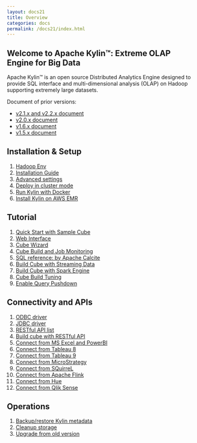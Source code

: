 ```yaml
---
layout: docs21
title: Overview
categories: docs
permalink: /docs21/index.html
---
```



Welcome to Apache Kylin™: Extreme OLAP Engine for Big Data
------------  

Apache Kylin™ is an open source Distributed Analytics Engine designed to provide SQL interface and multi-dimensional analysis (OLAP) on Hadoop supporting extremely large datasets.

Document of prior versions: 

* [v2.1.x and v2.2.x document](/docs21/)
* [v2.0.x document](/docs20/)
* [v1.6.x document](/docs16/)
* [v1.5.x document](/docs15/)


Installation & Setup
------------  
1. [Hadoop Env](install/hadoop_env.html)
2. [Installation Guide](install/index.html)
3. [Advanced settings](install/advance_settings.html)
4. [Deploy in cluster mode](install/kylin_cluster.html)
5. [Run Kylin with Docker](install/kylin_docker.html)
6. [Install Kylin on AWS EMR](install/kylin_aws_emr.html)



Tutorial
------------  
1. [Quick Start with Sample Cube](tutorial/kylin_sample.html)
2. [Web Interface](tutorial/web.html)
3. [Cube Wizard](tutorial/create_cube.html)
4. [Cube Build and Job Monitoring](tutorial/cube_build_job.html)
5. [SQL reference: by Apache Calcite](http://calcite.apache.org/docs/reference.html)
6. [Build Cube with Streaming Data](tutorial/cube_streaming.html)
7. [Build Cube with Spark Engine](tutorial/cube_spark.html)
8. [Cube Build Tuning](tutorial/cube_build_performance.html)
9. [Enable Query Pushdown](tutorial/query_pushdown.html)



Connectivity and APIs
------------  
1. [ODBC driver](tutorial/odbc.html)
2. [JDBC driver](howto/howto_jdbc.html)
3. [RESTful API list](howto/howto_use_restapi.html)
4. [Build cube with RESTful API](howto/howto_build_cube_with_restapi.html)
5. [Connect from MS Excel and PowerBI](tutorial/powerbi.html)
6. [Connect from Tableau 8](tutorial/tableau.html)
7. [Connect from Tableau 9](tutorial/tableau_91.html)
8. [Connect from MicroStrategy](tutorial/microstrategy.html)
9. [Connect from SQuirreL](tutorial/squirrel.html)
10. [Connect from Apache Flink](tutorial/flink.html)
11. [Connect from Hue](tutorial/hue.html)
12. [Connect from Qlik Sense](tutorial/Qlik.html)


Operations
------------  
1. [Backup/restore Kylin metadata](howto/howto_backup_metadata.html)
2. [Cleanup storage](howto/howto_cleanup_storage.html)
3. [Upgrade from old version](howto/howto_upgrade.html)



